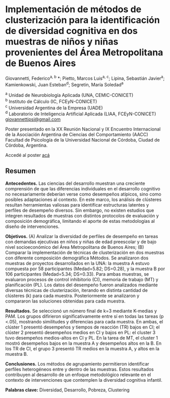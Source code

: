 # Implementación de métodos de clusterización para la identificación de diversidad cognitiva en dos muestras de niños y niñas provenientes del Área Metropolitana de Buenos Aires

Giovannetti, Federico<sup>a, b</sup> *; Pietto, Marcos Luis<sup>a, c</sup>; Lipina, Sebastián Javier<sup>a</sup>; Kamienkowski, Juan Esteban<sup>d</sup>; Segretin, María Soledad<sup>a</sup>  
  
<sup>a</sup> Unidad de Neurobiología Aplicada (UNA, CEMIC-CONICET)  
<sup>b</sup> Instituto de Cálculo (IC, FCEyN-CONICET)  
<sup>c</sup> Universidad Argentina de la Empresa (UADE)  
<sup>d</sup> Laboratorio de Inteligencia Artificial Aplicada (LIAA, FCEyN-CONICET)  
giovannettipsi@gmail.com

Poster presentado en la XX Reunión Nacional y IX Encuentro Internacional de la Asociación Argentina de Ciencias del Comportamiento (AACC)
Facultad de Psicología de la Universidad Nacional de Córdoba, Ciudad de Córdoba, Argentina.

Accedé al poster [acá](https://github.com/FedeGiovannetti/Poster_AACC_2025/blob/main/Poster_AACC_2025_Giovannetti.pdf)

## Resumen
**Antecedentes.** Las ciencias del desarrollo muestran una creciente comprensión de que las diferencias individuales en el desarrollo cognitivo no necesariamente deberían verse como desempeños atípicos, sino como posibles adaptaciones al contexto. En este marco, los análisis de
clústeres resultan herramientas valiosas para identificar estructuras latentes y perfiles de desempeño diversos. Sin embargo, no existen estudios que integren resultados de muestras con distintos protocolos de evaluación y composición demográfica, limitando el aporte de estas
metodologías al diseño de intervenciones. 

**Objetivos.** (A) Analizar la diversidad de perfiles de desempeño en tareas con demandas ejecutivas en niños y niñas de edad preescolar y de bajo nivel socioeconómico del Área Metropolitana de Buenos Aires; (B) Comparar la implementación de técnicas de clusterización en dos muestras con
diferente composición demográfica Métodos. Se analizaron dos muestras de proyectos desarrollados en la UNA: la muestra A estuvo compuesta por 58 participantes (Medad=5.82; DS=0.28), y la muestra B por 106 participantes (Medad=5.34; DS=0.33). Para ambas muestras, se evaluaron procesos de control inhibitorio (CI),
memoria de trabajo (MT) y planificación (PL). Los datos del desempeño fueron analizados mediante diversas técnicas de clusterización, iterando en distinta cantidad de clústeres (k) para cada muestra. Posteriormente se analizaron y compararon las soluciones obtenidas para cada
muestra.

**Resultados.** Se seleccionó un número final de k=3 mediante K-medias y PAM. Los grupos difirieron significativamente entre sí en todas las tareas (p &lt;.05), mostrando similitudes y diferencias para cada muestra. En ambas, el clúster 1 presentó desempeños y tiempos de reacción
(TR) bajos en CI; el clúster 2 presentó desempeños medios en CI y bajos en PL: el cluster 3 tuvo desempeños medios-altos en CI y PL. En la tarea de MT, el cluster 1 mostró desempeños bajos en la muestra A y desempeños altos en la B. En los TR de CI, el grupo 3 presentó TR medios en la
muestra A, y altos en la muestra B.

**Conclusiones.** Los métodos de agrupamiento permitieron identificar perfiles heterogéneos entre y dentro de las muestras. Estos resultados contribuyen al desarrollo de un enfoque metodológico relevante en el contexto de intervenciones que contemplen la diversidad cognitiva infantil.

**Palabras clave:** Diversidad, Desarrollo, Pobreza, Clustering
